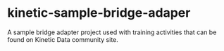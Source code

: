 # kinetic-sample-bridge-adaper
A sample bridge adapter project used with training activities that can be found on Kinetic Data community site.
